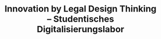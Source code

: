 ---
id: "studigilab" # nochmal überlegen
method: "Seminare"
institution: "Fakultät für Rechtswissenschaft, Schreibzentrum, Fakultät für Mathematik, Informatik und Naturwissenschaften"
title: "Innovation by Legal Design Thinking – Studentisches Digitalisierungslabor"
title_project:
title_short: "StudDigiLab"
period: "Apr 22 ­­- Mar 23 (12 months)"
foerderlinie: "Transferorientierte Data Literacy"
round: "1"
filter: "1"
lecture2go: "67450"
uhh_url: "https://www.hcl.uni-hamburg.de/ddlitlab/data-literacy-lehrlabor/erste-foerderrunde/14-studigilab.html"
contributors: "Anton Sefkow, Lukas Musumeci, Marten Borchers"
quote: "In de Debatte um sogenannte  'Future Skills' und innovative Lehrformate ist die Liste an Forderungen lang, konkrete Ideen zur Realisierung von didaktischen Interventionen sind jedoch Mangelware. Insbesondere Jurist:innen sowie Informatiker:innen  kommen in der Entwicklung zukünftiger digitaler Produkte Schlüsselstellungen zu. Hier setzt die Intervention an und sensibilisiert für zukünftige gesellschaftliche Herausforderungen und Notwendigkeiten, insbesondere im Kontext der Datenwertschöpfung und Produktentwicklung."
text: |
    ## Das Projekt StudDigiLab

    Das Lehrkonzept wurde konzipiert, um zu überprüfen inwieweit universitäre Lehre in Kooperation mit privatwirtschaftlichen Partnern funktionieren kann und wie in einem design-basierten Lernszenario gleichzeitig studentische Lernprozesse gefördert und marktfähige Produktqualitäten erreicht werden können.

    Das StudDigiLab richtete sich an Jura- und Informatikstudierende, die im Seminar reale, interne Prozesse vom Kooperationspartner Die Caritas (Niedersachsen) digitalisieren und optimieren sollen. Konfrontiert mit der ergebnisoffenen Gestaltungsaufgabe wurde, als Grundlage für die Entwicklung innovativer Lösungsansätze, das Konzept des Legal Design Thinking vorgestellt und eine Iteration durchlaufen.

    ## Rückblick und Ergebnisse

    Jura- und Informatikstudierende arbeiteten in gemischten Gruppen und brachten sich einleitend gegenseitig in Peer-Learning-Szenarien die disziplinären Perspektiven näher. Das jeweilige Fachwissen der Studiengruppen wurde als komplementär und notwendig zur Lösung der gestellten Aufgabe angesehen. Die Jurastudierenden setzten sich dabei zentral mit der Digitalisierung rechtsbezogener Teilprozesse auseinander, sodass durch digitale Datenverarbeitung die Rechtsanwendung maschinell erfolgen kann. Dafür war es notwendig, Gesetzestexte in digitale algorithmische Entscheidungsbäume zu überführen, welche mit Hilfe einer Legal Technology (No- Code-Tool) angelegt werden. Diese Entscheidungsbäume bedurften in weiteren Schritten die Einbettung in einen Gesamtprozess-Prototyp, was wiederum schwerpunktmäßig die Aufgabe der Informatikstudierenden war. Ziel war die Gestaltung eines funktionierenden Produktes (minimum viable product), welches vom Kooperationspartner implementiert wurde.

    Die Studierenden wurden befähigt, in einem interdisziplinären Umfeld, mit zunehmender Unabhängigkeit von den Lehrenden, digitale Lösungen für komplexe Probleme zu entwickeln und sich mit geeigneten Methoden und Werkzeugen selbst zu organisieren. Die Studierenden haben dafür unterschiedliche Datenarten und Datenstrukturen kennengelernt und ihr Wissen dazu konkret angewendet. Sie kennen den abstrakten Prozess der Datenwertschöpfung und unterschiedliche Wertschöpfungsmodelle sowie die Wissensgenerierung aus Daten. Durch wiederholtes Reektieren haben die Studierenden unterschiedliche Perspektiven auf Daten ausgetauscht und eingenommen. Sie haben ihr neu erworbenes Wissen konkret bei der Entwicklung und Gestaltung eines digitalen Beratungsprozesses umgesetzt. Die Studierenden sind dadurch sensibilisiert für die Bedeutung von digitalen Daten in unterschiedlichen Anwendungskontexten. Sie haben durch die kollaborative und co-kreative Ausrichtung des Seminars wichtige Erfahrungen gesammelt und Vorteile integrativer und partizipativer Entwicklungsprozesse kennengelernt.

    Das entwickelte Produkt (Prototyp) in den Seminaren hat eine Qualität erreicht, die marktfähig ist - dies gilt wohl insbesondere für den Wohlfahrtsbereich, da hier die Digitalisierung besonders langsam voranschreitet. Einer der Projektpartner hat den nach dem ersten Durchlauf entwickelten Prototypen in den Live-Betrieb implementiert. Das Format als Design-based Learning-Szenario wird außerdem, angepasst an den jeweiligen Kontext, in zukünftige Veranstaltungen einfließen. Das betrifft vor allem den groben Aufbau der Termine und die jeweils zu adressierenden abstrakten Inhalte, um am Ende ein funktionierendes Produkt entwickelt zu haben. Auf der konkreten Ebene muss geschaut werden, inwieweit Inhalte und Materialien die spezifischen Bedarfe des jeweiligen Designcases decken oder Anpassungen/Veränderungen notwendig sind.

    ## Tipps von Lehrenden für Lehrende

    Transferprojekte, die mit realen Cases aus der Privatwirtschaft arbeiten, sind möglich, attraktiv und fördern intendierte “Future- Skills”. Die Ausbildung datenbezogener Kompetenzen anhand einer konkreten Gestaltungsaufgabe ist möglich. Die Reexionen der Studierenden haben gezeigt, dass das erworbene Wissen auf andere Zusammenhänge übertragen wurde. Atmosphärische Aspekte wie das vertrauensvolle und konstruktive Klima im Kurs, wurden wiederholt als Schlüssel für die Produktivität angegeben. Die Kommunikation im Projekt ist aufgrund der beteiligten Akteur:innen aufwändig. Das Kommunikationsmanagement liegt dabei primär bei den Lehrpersonen und es bedarf eines gewissen organisatorischen Geschicks, um dies zu bewältigen. Der Aufwand lohnt sich, weil die Studierenden aufgrund der Authentizität der Arbeit besondere Motivation entfalten und zudem ein tatsächlicher Beitrag zur Verbesserung der Arbeit prozessbetroener Personen erreicht werden kann.

image:
image_credit: 
link_external: "https://rechtsgespraech.libsyn.com/website/folge-44-legal-literacy-in-texas-legal-tech-fr-die-caritas-und-gute-lehre-in-den-rechtswissenschaftenrechtsgesprche-mit-alissa-ruben-gomez-und-anton-sefkow, https://www.caritas.de/diecaritas/in-ihrer-naehe/niedersachsen/niedersachsen"
stine: "SoSe 2022 & WiSe 2022/23: Seminar https://www.stine.uni-hamburg.de/scripts/mgrqispi.dll?APPNAME=CampusNet&PRGNAME=COURSEDETAILS&ARGUMENTS=-N000000000000001,-N000605,-N0,-N383473738013757,-N383473738023758,-N0,-N0,-N3,-AYgodPWWK4gU9PN7NRN2-HoHkVuP7HuWaHYZ04fUXeWo8cqmjQd6KQUmt4DW-QQpFOSf6ej5ErD2NRgUamqKl3Wn9HNWwvopAQunF3BWgeYRDcIowOQLDHdPdeMWlvSLZ3BmbRzADVWU6WZnAeDwwWzHTxQWT4YwoPQ5UOjmNCYmQmzZ8eDPP4YmhCQVjPuACQYn-cYofPZPgcgLfeWoCfDK97uAFmNRNV-R3HWpqCfejVfytWz6FOD6VeNP-Od69VYZUvoHMVqWxWdAYvDlA7qRv3zZmHjWbx-HWPkZsYWRLVDwJfjFNxuLvQDl-VfnwWgDdOYAzmDmqPqWNCYKKfQUQvomvQMouPDAWRIWPPzUCeM5YWglZ7jokffZfQN2txd7ARdGDOdGgvSoCYuUv7ZWyWzK0cq6eVNm33fZzQWL9OfFjmjHXmoBZvM79VjLxxfKP4uFtvjWTOfo3mzUgxMWVWfA8WooAHzFtQUpxvq5wvILvv-RZCfGFvWRK4MWbPYwsOWWMYfPUedKBPd5DOMmK7umfcNl9evZhHfytcocNRDmzRBUMHSDZPS5bvfwFeZiFcf9ZWSHBRNZK4oDARgp7Q-5ZvYRxQdmkVdG8VSVFQBPzRdHQmDZmQNAN7qRK4vZvmN6CRDPt7u59QSmvv-5DYUmmxuR7WtNZ3BHuYDmS3IoQPtZ6PzctYqUlWDPIeYH9vBGoxScj7DRyeZlt7jLVQq6jxqZI4YKQPYB9WWmEOqUoWZWp7DZDVZWt3Wo5, https://stine.uni-hamburg.de/scripts/mgrqispi.dll?APPNAME=CampusNet&PRGNAME=COURSEDETAILS&ARGUMENTS=-N000000000000001,-N000605,-N0,-N381965302019266,-N381965302034267,-N0,-N0,-N3,-AHqo34BG-OWL6QoRQe-mCVYwJcIRjmDmhefKo4zoEPdGKxdKgYfldcYZfOdWWxZRKxQ5dfSKHODctRSPzmYoMmS5WYDKe4D7AvfmXcZL7PqH0foPM3zU67dnAV-o34DZscgHVcd9trMKtOIRIvbZLVUpQrUHWVgVdRgBZmYHkOzw3fqAsRUftvqGFRfGSmdLx7DmYfDVtOSHIVQ5XrUUScYGwVM5WxBGYPz6omZfwvgpxYQ5JeqRe4UWwVSAPYDA-RBwefzANvoaNHNZQvQmjHWWWV-WZcSU67jpAPzytONejQvZuWjaNOdZevoofVQoqHQpv7uRNfBwpfZRuPIedcfm9HUH5cdGERgLk7j5h3zKUxNLuv-5uQSBFQdWSPNmVYBLlPoe9WMLJVQ5FWDUkWWW6vfWBcY6CQSH3QdG0PU58OULemuKZmznFRU5KO-pafgi9xQBwfuUMRULMOqLP7gLxQuRbxfAIcYwpYDwMHdm0fDRDHgoxPqDZHUUVRSpXvWP63SmWOdL9HYftON9Acgmy4qAj3BfFWBy9PqKzWU5IxYyt4fGxPuRPVuA07DKe4qDdmoLqWUf-HoLArUU8WURzmSlNQNHofjLSYge-cfZlOzKxOI5IvWLAVYZTmgidVdVwfdn-WYPAYzRUWoRwrMpqYqy-HBUgxYw6VQH9HWRoRZRVYQRhOUB6vMAeRqRyPuRExvZ64gPCxILJWzltvg5dvYL6mUUKVjpFWIpxxqmqWBe9PDwTOIUEHDwhx-H-"
---